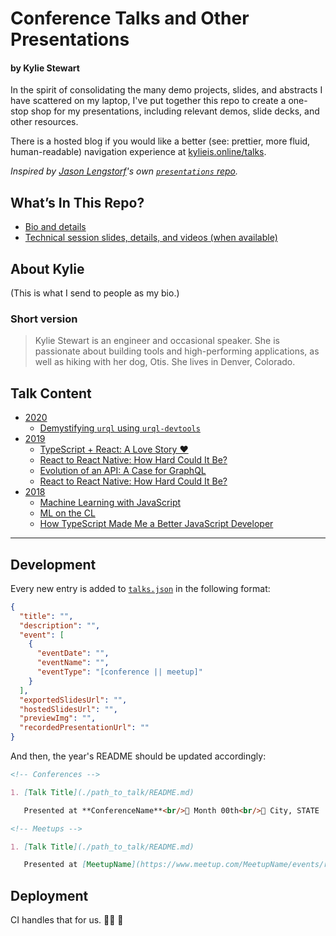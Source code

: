 # Conference Talks and Other Presentations

#### by Kylie Stewart

In the spirit of consolidating the many demo projects, slides, and abstracts I have scattered on my laptop, I've put together this repo to create a one-stop shop for my presentations, including relevant demos, slide decks, and other resources.

There is a hosted blog if you would like a better (see: prettier, more fluid, human-readable) navigation experience at [kylieis.online/talks](https://www.kylieis.online/talks).

_Inspired by [Jason Lengstorf](https://lengstorf.com/)'s own [`presentations` repo](https://github.com/jlengstorf/presentations/)._

## What’s In This Repo?

- [Bio and details](#about-kylie)
- [Technical session slides, details, and videos (when available)](#talk-content)

## About Kylie

(This is what I send to people as my bio.)

### Short version

> Kylie Stewart is an engineer and occasional speaker. She is passionate about building tools and high-performing applications, as well as hiking with her dog, Otis. She lives in Denver, Colorado.

## Talk Content

- [2020](./content/2020)
  - [Demystifying `urql` using `urql-devtools`](./content/2020/urql-devtools)
- [2019](./content/2019)
  - [TypeScript + React: A Love Story ❤️](./content/2019/ts-in-react)
  - [React to React Native: How Hard Could It Be?](./content/2019/react-to-react-native)
  - [Evolution of an API: A Case for GraphQL](./content/2019/evolution-of-an-api)
  - [React to React Native: How Hard Could It Be?](./content/react-to-react-native)
- [2018](./content/2018)
  - [Machine Learning with JavaScript](./content/2018/machine-learning-with-javascript)
  - [ML on the CL](./content/2018/ml-on-the-cl)
  - [How TypeScript Made Me a Better JavaScript Developer](./content/2018/improved-js-with-ts)

---

## Development

Every new entry is added to [`talks.json`](./content/talks.json) in the following format:

```json
{
  "title": "",
  "description": "",
  "event": [
    {
      "eventDate": "",
      "eventName": "",
      "eventType": "[conference || meetup]"
    }
  ],
  "exportedSlidesUrl": "",
  "hostedSlidesUrl": "",
  "previewImg": "",
  "recordedPresentationUrl": ""
}
```

And then, the year's README should be updated accordingly:

```md
<!-- Conferences -->

1. [Talk Title](./path_to_talk/README.md)

   Presented at **ConferenceName**<br/>📆 Month 00th<br/>📍 City, STATE

<!-- Meetups -->

1. [Talk Title](./path_to_talk/README.md)

   Presented at [MeetupName](https://www.meetup.com/MeetupName/events/randomhashfrommeetupdotcom)<br/>📆 Month 00th
```

## Deployment

CI handles that for us. 👨‍🚀 🚀
